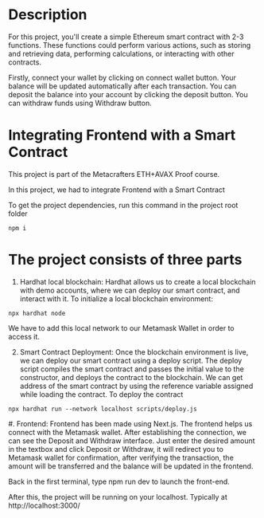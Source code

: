 # Description
For this project, you'll create a simple Ethereum smart contract with 2-3 functions. These functions could perform various actions, such as storing and retrieving data, performing calculations, or interacting with other contracts.

Firstly, connect your wallet by clicking on connect wallet button. Your balance will be updated automatically after each transaction. You can deposit the balance into your account by clicking the deposit button. You can withdraw funds using Withdraw button.

# Integrating Frontend with a Smart Contract
This project is part of the Metacrafters ETH+AVAX Proof course.

In this project, we had to integrate Frontend with a Smart Contract

To get the project dependencies, run this command in the project root folder

```npm i```

# The project consists of three parts
1. Hardhat local blockchain: Hardhat allows us to create a local blockchain with demo accounts, where we can deploy our smart contract, and interact with it.
To initialize a local blockchain environment:

```npx hardhat node```

We have to add this local network to our Metamask Wallet in order to access it.

2. Smart Contract Deployment: Once the blockchain environment is live, we can deploy our smart contract using a deploy script. The deploy script compiles the smart contract and passes the initial value to the constructor, and deploys the contract to the blockchain. We can get address of the smart contract by using the reference variable assigned while loading the contract.
To deploy the contract

```npx hardhat run --network localhost scripts/deploy.js```

#. Frontend: Frontend has been made using Next.js. The frontend helps us connect with the Metamask wallet. After establishing the connection, we can see the Deposit and Withdraw interface. Just enter the desired amount in the textbox and click Deposit or Withdraw, it will redirect you to Metamask wallet for confirmation, after verifying the transaction, the amount will be transferred and the balance will be updated in the frontend.

Back in the first terminal, type npm run dev to launch the front-end.

After this, the project will be running on your localhost. Typically at http://localhost:3000/
